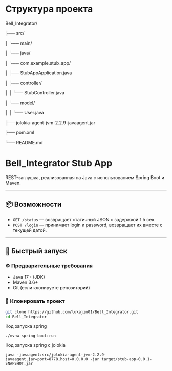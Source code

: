 # Структура проекта

Bell_Integrator/

├── src/

│ └── main/

│ └── java/

│ └── com.example.stub_app/

│ ├── StubAppApplication.java

│ ├── controller/

│ │ └── StubController.java

│ └── model/

│ │ └── User.java

├── jolokia-agent-jvm-2.2.9-javaagent.jar

├── pom.xml

└── README.md

# Bell_Integrator Stub App

REST-заглушка, реализованная на Java с использованием Spring Boot и Maven.

---

## 📦 Возможности

- `GET /status` — возвращает статичный JSON с задержкой 1.5 сек.
- `POST /login` — принимает login и password, возвращает их вместе с текущей датой.

---

## 🚀 Быстрый запуск

### ⚙️ Предварительные требования

- Java 17+ (JDK)
- Maven 3.6+
- Git (если клонируете репозиторий)

### 🔽 Клонировать проект

```bash
git clone https://github.com/lukajin01/Bell_Integrator.git
cd Bell_Integrator
```

Код запуска spring
```
./mvnw spring-boot:run
```
Код запуска spring с jolokia
```
java -javaagent:src/jolokia-agent-jvm-2.2.9-javaagent.jar=port=8778,host=0.0.0.0 -jar target/stub-app-0.0.1-SNAPSHOT.jar
```
